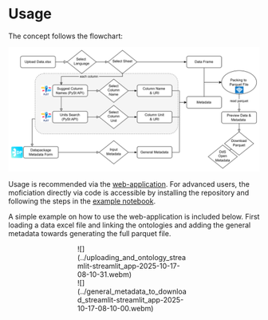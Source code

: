 # Usage

The concept follows the flowchart:

![flowchart](../trailpack.drawio.png)

Usage is recommended via the [web-application](https://trailpack.streamlit.app/). 
For advanced users, the moficiation directly via code is accessible by installing the repository and following the steps in the [example notebook](https://github.com/TimoDiepers/trailpack/blob/main/examples/example_packing.ipynb).

A simple example on how to use the web-application is included below. First loading a data excel file and linking the ontologies and adding the general metadata towards generating the full parquet file.

<div style="width:45%; margin: auto;">
![](../uploading_and_ontology_streamlit-streamlit_app-2025-10-17-08-10-31.webm)
</div>

<div style="width:45%; margin: auto;">
![](../general_metadata_to_download_streamlit-streamlit_app-2025-10-17-08-10-00.webm)
</div>